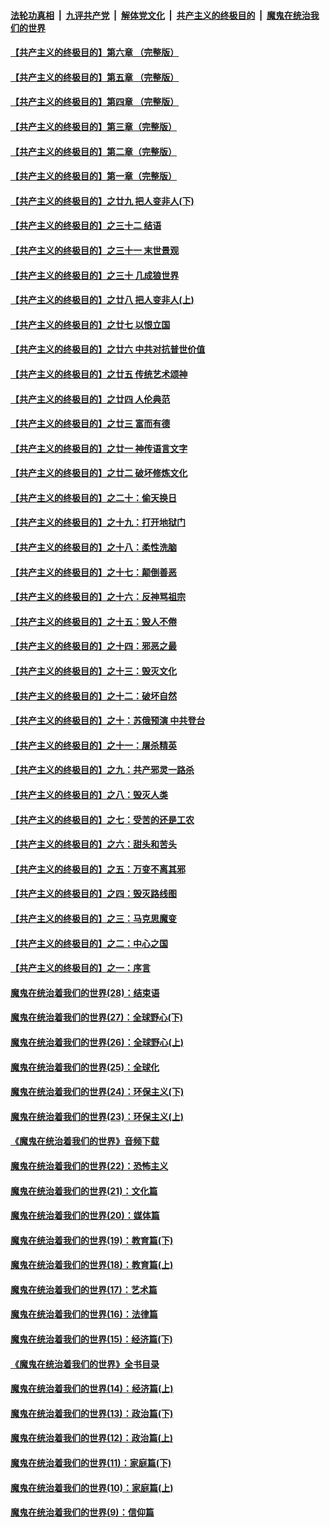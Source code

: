 

####  [法轮功真相](../../../../basic/blob/master/README.md?t=05161131) &nbsp;|&nbsp; [九评共产党](../../../../9ping.md/blob/master/README.md?t=05161131) &nbsp;|&nbsp; [解体党文化](../../../../jtdwh.md/blob/master/README.md?t=05161131)  &nbsp;|&nbsp; [共产主义的终极目的](../../../../gczydzjmd.md/blob/master/README.md?t=05161131) &nbsp;|&nbsp; [魔鬼在统治我们的世界](../../../../mgztzwmdsj.md/blob/master/README.md?t=05161131) 

#### [【共产主义的终极目的】第六章 （完整版）](../pages/nsc422/n11428913.md?t=05161131) 

#### [【共产主义的终极目的】第五章 （完整版）](../pages/nsc422/n11428912.md?t=05161131) 

#### [【共产主义的终极目的】第四章 （完整版）](../pages/nsc422/n11428907.md?t=05161131) 

#### [【共产主义的终极目的】第三章（完整版）](../pages/nsc422/n11428848.md?t=05161131) 

#### [【共产主义的终极目的】第二章（完整版）](../pages/nsc422/n11428831.md?t=05161131) 

#### [【共产主义的终极目的】第一章（完整版）](../pages/nsc422/n11417651.md?t=05161131) 

#### [【共产主义的终极目的】之廿九 把人变非人(下)](../pages/nsc422/n11344140.md?t=05161131) 

#### [【共产主义的终极目的】之三十二 结语](../pages/nsc422/n11360535.md?t=05161131) 

#### [【共产主义的终极目的】之三十一 末世景观](../pages/nsc422/n11351129.md?t=05161131) 

#### [【共产主义的终极目的】之三十 几成狼世界](../pages/nsc422/n11348280.md?t=05161131) 

#### [【共产主义的终极目的】之廿八 把人变非人(上)](../pages/nsc422/n11340492.md?t=05161131) 

#### [【共产主义的终极目的】之廿七 以恨立国](../pages/nsc422/n11336944.md?t=05161131) 

#### [【共产主义的终极目的】之廿六 中共对抗普世价值](../pages/nsc422/n11324785.md?t=05161131) 

#### [【共产主义的终极目的】之廿五 传统艺术颂神](../pages/nsc422/n11296396.md?t=05161131) 

#### [【共产主义的终极目的】之廿四 人伦典范](../pages/nsc422/n11296397.md?t=05161131) 

#### [【共产主义的终极目的】之廿三 富而有德](../pages/nsc422/n11283598.md?t=05161131) 

#### [【共产主义的终极目的】之廿一 神传语言文字](../pages/nsc422/n11263265.md?t=05161131) 

#### [【共产主义的终极目的】之廿二 破坏修炼文化](../pages/nsc422/n11245728.md?t=05161131) 

#### [【共产主义的终极目的】之二十：偷天换日](../pages/nsc422/n11238846.md?t=05161131) 

#### [【共产主义的终极目的】之十九：打开地狱门](../pages/nsc422/n11206376.md?t=05161131) 

#### [【共产主义的终极目的】之十八：柔性洗脑](../pages/nsc422/n11199994.md?t=05161131) 

#### [【共产主义的终极目的】之十七：颠倒善恶](../pages/nsc422/n11179782.md?t=05161131) 

#### [【共产主义的终极目的】之十六：反神骂祖宗](../pages/nsc422/n11166798.md?t=05161131) 

#### [【共产主义的终极目的】之十五：毁人不倦](../pages/nsc422/n11166792.md?t=05161131) 

#### [【共产主义的终极目的】之十四：邪恶之最](../pages/nsc422/n11150249.md?t=05161131) 

#### [【共产主义的终极目的】之十三：毁灭文化](../pages/nsc422/n11135227.md?t=05161131) 

#### [【共产主义的终极目的】之十二：破坏自然](../pages/nsc422/n11135214.md?t=05161131) 

#### [【共产主义的终极目的】之十：苏俄预演 中共登台](../pages/nsc422/n11118424.md?t=05161131) 

#### [【共产主义的终极目的】之十一：屠杀精英](../pages/nsc422/n11118442.md?t=05161131) 

#### [【共产主义的终极目的】之九：共产邪灵一路杀](../pages/nsc422/n11114139.md?t=05161131) 

#### [【共产主义的终极目的】之八：毁灭人类](../pages/nsc422/n11108503.md?t=05161131) 

#### [【共产主义的终极目的】之七：受苦的还是工农](../pages/nsc422/n11101809.md?t=05161131) 

#### [【共产主义的终极目的】之六：甜头和苦头](../pages/nsc422/n11096971.md?t=05161131) 

#### [【共产主义的终极目的】之五：万变不离其邪](../pages/nsc422/n11091285.md?t=05161131) 

#### [【共产主义的终极目的】之四：毁灭路线图](../pages/nsc422/n11086284.md?t=05161131) 

#### [【共产主义的终极目的】之三：马克思魔变](../pages/nsc422/n11061941.md?t=05161131) 

#### [【共产主义的终极目的】之二：中心之国](../pages/nsc422/n11047728.md?t=05161131) 

#### [【共产主义的终极目的】之一：序言](../pages/nsc422/n11086077.md?t=05161131) 

#### [魔鬼在统治着我们的世界(28)：结束语](../pages/nsc422/n10936246.md?t=05161131) 

#### [魔鬼在统治着我们的世界(27)：全球野心(下)](../pages/nsc422/n10928319.md?t=05161131) 

#### [魔鬼在统治着我们的世界(26)：全球野心(上)](../pages/nsc422/n10900318.md?t=05161131) 

#### [魔鬼在统治着我们的世界(25)：全球化](../pages/nsc422/n10788205.md?t=05161131) 

#### [魔鬼在统治着我们的世界(24)：环保主义(下)](../pages/nsc422/n10695307.md?t=05161131) 

#### [魔鬼在统治着我们的世界(23)：环保主义(上)](../pages/nsc422/n10688613.md?t=05161131) 

#### [《魔鬼在统治着我们的世界》音频下载](../pages/nsc422/n10635553.md?t=05161131) 

#### [魔鬼在统治着我们的世界(22)：恐怖主义](../pages/nsc422/n10614727.md?t=05161131) 

#### [魔鬼在统治着我们的世界(21)：文化篇](../pages/nsc422/n10597706.md?t=05161131) 

#### [魔鬼在统治着我们的世界(20)：媒体篇](../pages/nsc422/n10586579.md?t=05161131) 

#### [魔鬼在统治着我们的世界(19)：教育篇(下)](../pages/nsc422/n10564808.md?t=05161131) 

#### [魔鬼在统治着我们的世界(18)：教育篇(上)](../pages/nsc422/n10526970.md?t=05161131) 

#### [魔鬼在统治着我们的世界(17)：艺术篇](../pages/nsc422/n10499093.md?t=05161131) 

#### [魔鬼在统治着我们的世界(16)：法律篇](../pages/nsc422/n10485969.md?t=05161131) 

#### [魔鬼在统治着我们的世界(15)：经济篇(下)](../pages/nsc422/n10469975.md?t=05161131) 

#### [《魔鬼在统治着我们的世界》全书目录](../pages/nsc422/n10464261.md?t=05161131) 

#### [魔鬼在统治着我们的世界(14)：经济篇(上)](../pages/nsc422/n10457370.md?t=05161131) 

#### [魔鬼在统治着我们的世界(13)：政治篇(下)](../pages/nsc422/n10448270.md?t=05161131) 

#### [魔鬼在统治着我们的世界(12)：政治篇(上)](../pages/nsc422/n10444576.md?t=05161131) 

#### [魔鬼在统治着我们的世界(11)：家庭篇(下)](../pages/nsc422/n10440961.md?t=05161131) 

#### [魔鬼在统治着我们的世界(10)：家庭篇(上)](../pages/nsc422/n10435448.md?t=05161131) 

#### [魔鬼在统治着我们的世界(9)：信仰篇](../pages/nsc422/n10432159.md?t=05161131) 

